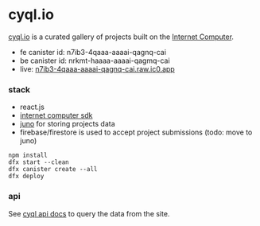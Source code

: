 # cyql.io

[cyql.io](https://n7ib3-4qaaa-aaaai-qagnq-cai.raw.ic0.app/#/) is a curated gallery of projects built on the [Internet Computer](https://internetcomputer.org/).

- fe canister id: n7ib3-4qaaa-aaaai-qagnq-cai
- be canister id: nrkmt-haaaa-aaaai-qagmq-cai
- live: [n7ib3-4qaaa-aaaai-qagnq-cai.raw.ic0.app](https://n7ib3-4qaaa-aaaai-qagnq-cai.raw.ic0.app/)

### stack

- react.js
- [internet computer sdk](https://internetcomputer.org/docs/current/home)
- [juno](https://juno.build/) for storing projects data
- firebase/firestore is used to accept project submissions (todo: move to juno)

```
npm install
dfx start --clean
dfx canister create --all
dfx deploy
```

### api

See [cyql api docs](https://github.com/tomkoom/cyql-api-docs) to query the data from the site.
